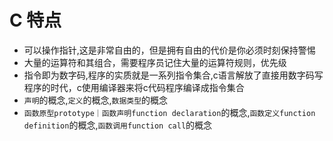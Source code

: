 # C 特点
- 可以操作指针,这是非常自由的，但是拥有自由的代价是你必须时刻保持警惕
- 大量的运算符和其组合，需要程序员记住大量的运算符规则，优先级
- 指令即为数字码,程序的实质就是一系列指令集合,c语言解放了直接用数字码写程序的时代，c使用编译器来将c代码程序编译成指令集合
- `声明`的概念,`定义`的概念,`数据类型`的概念
- `函数原型prototype｜函数声明function declaration`的概念,`函数定义function definition`的概念,`函数调用function call`的概念
